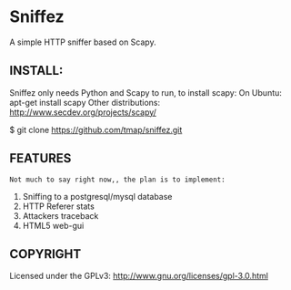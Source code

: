 Sniffez
=======

A simple HTTP sniffer based on Scapy.


INSTALL:
----------

Sniffez only needs Python and Scapy to run, to install scapy:
On Ubuntu: apt-get install scapy
Other distributions: http://www.secdev.org/projects/scapy/

$ git clone https://github.com/tmap/sniffez.git



FEATURES
-----------

	Not much to say right now,, the plan is to implement:
  
  1. Sniffing to a postgresql/mysql database
  2. HTTP Referer stats
  3. Attackers traceback
  4. HTML5 web-gui
  
	

COPYRIGHT
-----------

Licensed under the GPLv3: http://www.gnu.org/licenses/gpl-3.0.html
